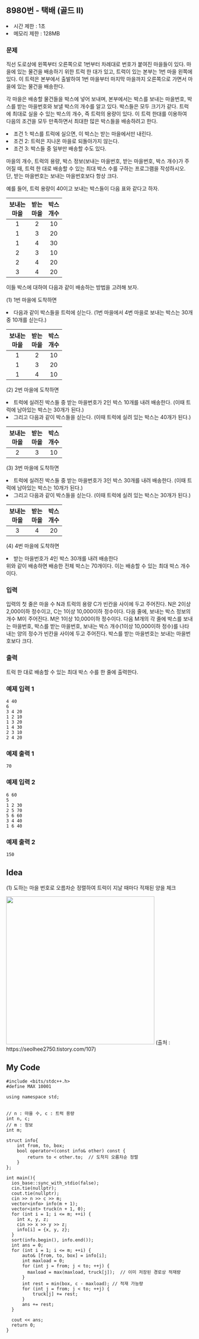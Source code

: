 ## 8980번 - 택배 (골드 II)
<li>시간 제한 : 1초</li>
<li>메모리 제한 : 128MB</li>

### 문제
직선 도로상에 왼쪽부터 오른쪽으로 1번부터 차례대로 번호가 붙여진 마을들이 있다. 마을에 있는 물건을 배송하기 위한 트럭 한 대가 있고, 트럭이 있는 본부는 1번 마을 왼쪽에 있다. 이 트럭은 본부에서 출발하여 1번 마을부터 마지막 마을까지 오른쪽으로 가면서 마을에 있는 물건을 배송한다. <br>

각 마을은 배송할 물건들을 박스에 넣어 보내며, 본부에서는 박스를 보내는 마을번호, 박스를 받는 마을번호와 보낼 박스의 개수를 알고 있다. 박스들은 모두 크기가 같다. 트럭에 최대로 실을 수 있는 박스의 개수, 즉 트럭의 용량이 있다. 이 트럭 한대를 이용하여 다음의 조건을 모두 만족하면서 최대한 많은 박스들을 배송하려고 한다.<br>

<li>조건 1: 박스를 트럭에 실으면, 이 박스는 받는 마을에서만 내린다.</li>
<li>조건 2: 트럭은 지나온 마을로 되돌아가지 않는다.</li>
<li>조건 3: 박스들 중 일부만 배송할 수도 있다.</li>

마을의 개수, 트럭의 용량, 박스 정보(보내는 마을번호, 받는 마을번호, 박스 개수)가 주어질 때, 트럭 한 대로 배송할 수 있는 최대 박스 수를 구하는 프로그램을 작성하시오. 단, 받는 마을번호는 보내는 마을번호보다 항상 크다.<br>

예를 들어, 트럭 용량이 40이고 보내는 박스들이 다음 표와 같다고 하자.<br>

|보내는<br>마을|받는<br>마을|박스<br>개수|
|:---:|:---:|:---:|
|1|2|10|
|1|3|20|
|1|4|30|
|2|3|10|
|2|4|20|
|3|4|20|

이들 박스에 대하여 다음과 같이 배송하는 방법을 고려해 보자.<br>

(1) 1번 마을에 도착하면<br>

<li>다음과 같이 박스들을 트럭에 싣는다. (1번 마을에서 4번 마을로 보내는 박스는 30개 중 10개를 싣는다.)</li>

|보내는<br>마을|받는<br>마을|박스<br>개수|
|:---:|:---:|:---:|
|1|2|10|
|1|3|20|
|1|4|10|

(2) 2번 마을에 도착하면<br>

<li>트럭에 실려진 박스들 중 받는 마을번호가 2인 박스 10개를 내려 배송한다. (이때 트럭에 남아있는 박스는 30개가 된다.)</li>
<li>그리고 다음과 같이 박스들을 싣는다. (이때 트럭에 실려 있는 박스는 40개가 된다.)</li>

|보내는<br>마을|받는<br>마을|박스<br>개수|
|:---:|:---:|:---:|
|2|3|10|

(3) 3번 마을에 도착하면 <br>

<li>트럭에 실려진 박스들 중 받는 마을번호가 3인 박스 30개를 내려 배송한다. (이때 트럭에 남아있는 박스는 10개가 된다.)</li>
<li>그리고 다음과 같이 박스들을 싣는다. (이때 트럭에 실려 있는 박스는 30개가 된다.)</li>

|보내는<br>마을|받는<br>마을|박스<br>개수|
|:---:|:---:|:---:|
|3|4|20|

(4) 4번 마을에 도착하면<br>

<li>받는 마을번호가 4인 박스 30개를 내려 배송한다</li>
위와 같이 배송하면 배송한 전체 박스는 70개이다. 이는 배송할 수 있는 최대 박스 개수이다.<br>

### 입력
입력의 첫 줄은 마을 수 N과 트럭의 용량 C가 빈칸을 사이에 두고 주어진다. N은 2이상 2,000이하 정수이고, C는 1이상 10,000이하 정수이다. 다음 줄에, 보내는 박스 정보의 개수 M이 주어진다. M은 1이상 10,000이하 정수이다. 다음 M개의 각 줄에 박스를 보내는 마을번호, 박스를 받는 마을번호, 보내는 박스 개수(1이상 10,000이하 정수)를 나타내는 양의 정수가 빈칸을 사이에 두고 주어진다. 박스를 받는 마을번호는 보내는 마을번호보다 크다. <br>
### 출력
트럭 한 대로 배송할 수 있는 최대 박스 수를 한 줄에 출력한다.<br>

### 예제 입력 1
```
4 40
6
3 4 20
1 2 10
1 3 20
1 4 30
2 3 10
2 4 20
```
### 예제 출력 1
```
70
```

### 예제 입력 2
```
6 60
5
1 2 30
2 5 70
5 6 60
3 4 40
1 6 40
```
### 예제 출력 2
```
150
```

## Idea
(1) 도하는 마을 번호로 오름차순 정렬하여 트럭이 지날 때마다 적재된 양을 체크

<img width="400 px" src="https://img1.daumcdn.net/thumb/R1280x0/?scode=mtistory2&fname=https%3A%2F%2Fblog.kakaocdn.net%2Fdn%2FTkHiU%2FbtrcQer6hqO%2Fl8EGDAVLYcxDjCkK4igmY1%2Fimg.png">
(출처 : https://seolhee2750.tistory.com/107)<br>

## My Code
```
#include <bits/stdc++.h>
#define MAX 10001

using namespace std;


// n : 마을 수, c : 트럭 용량
int n, c;
// m : 정보
int m;

struct info{
    int from, to, box;
    bool operator<(const info& other) const {
        return to < other.to;  // 도착지 오름차순 정렬
    }
};

int main(){
  ios_base::sync_with_stdio(false);
  cin.tie(nullptr);
  cout.tie(nullptr);
  cin >> n >> c >> m;
  vector<info> info(m + 1);
  vector<int> truck(n + 1, 0);
  for (int i = 1; i <= m; ++i) {
    int x, y, z;
    cin >> x >> y >> z;
    info[i] = {x, y, z};
  }
  sort(info.begin(), info.end());
  int ans = 0;
  for (int i = 1; i <= m; ++i) {
      auto& [from, to, box] = info[i];
      int maxload = 0;
      for (int j = from; j < to; ++j) {
        maxload = max(maxload, truck[j]);  // 이미 저장된 경로상 적재량
      }
      int rest = min(box, c - maxload); // 적재 가능량
      for (int j = from; j < to; ++j) {
          truck[j] += rest;
      }
      ans += rest;
  }

  cout << ans;
  return 0;
}
```

